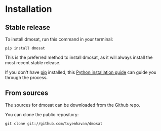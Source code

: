 # Installation

## Stable release

To install dmosat, run this command in your terminal:

```
pip install dmosat
```

This is the preferred method to install dmosat, as it will always install the most recent stable release.

If you don't have [pip](https://pip.pypa.io) installed, this [Python installation guide](http://docs.python-guide.org/en/latest/starting/installation/) can guide you through the process.

## From sources

The sources for dmosat can be downloaded from the Github repo.

You can clone the public repository:

```
git clone git://github.com/tuyenhavan/dmosat
```
